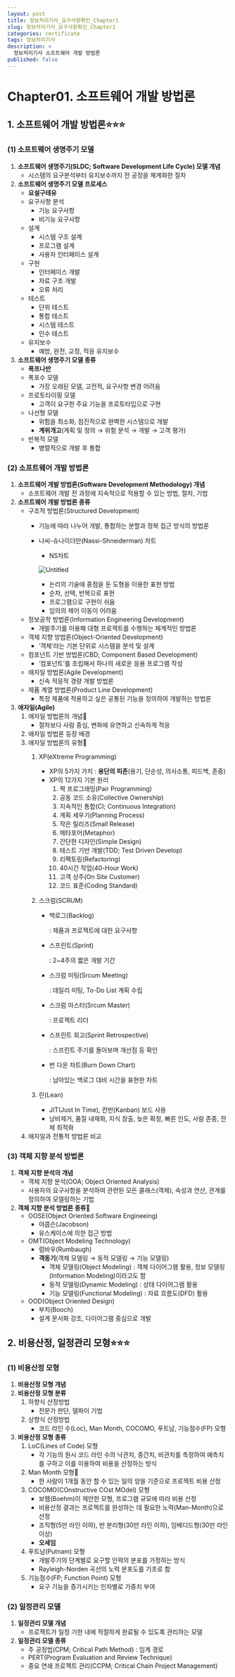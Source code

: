 ```yaml
---
layout: post
title: 정보처리기사_요구사항확인_Chapter1
slug: 정보처리기사_요구사항확인_Chapter1
categories: certificate
tags: 정보처리기사
description: >
  정보처리기사 소프트웨어 개발 방법론
published: false
---
```


# Chapter01. 소프트웨어 개발 방법론

## 1. 소프트웨어 개발 방법론⭐⭐⭐

### (1) 소프트웨어 생명주기 모델

1. **소프트웨어 생명주기(SLDC; Software Development Life Cycle) 모델 개념**
    - 시스템의 요구분석부터 유지보수까지 전 공정을 체계화한 절차
2. **소프트웨어 생명주기 모델 프로세스**
    - **요설구테유**
    - 요구사항 분석
        - 기능 요구사항
        - 비기능 요구사항
    - 설계
        - 시스템 구조 설계
        - 프로그램 설계
        - 사용자 인터페이스 설계
    - 구현
        - 인터페이스 개발
        - 자료 구조 개발
        - 오류 처리
    - 테스트
        - 단위 테스트
        - 통합 테스트
        - 시스템 테스트
        - 인수 테스트
    - 유지보수
        - 예방, 완전, 교정, 적응 유지보수
3. **소프트웨어 생명주기 모델 종류**
    - **폭프나반**
    - 폭포수 모델
        - 가장 오래된 모델, 고전적, 요구사항 변경 어려움
    - 프로토타이핑 모델
        - 고객이 요구한 주요 기능을 프로토타입으로 구현
    - 나선형 모델
        - 위험을 최소화, 점진적으로 완벽한 시스템으로 개발
        - **계위개고**(계획 및 정의 → 위험 분석 → 개발 → 고객 평가)
    - 반복적 모델
        - 병렬적으로 개발 후 통합

### (2) 소프트웨어 개발 방법론

1. **소프트웨어 개발 방법론(Software Development Methodology) 개념**
    - 소프트웨어 개발 전 과정에 지속적으로 적용할 수 있는 방법, 절차, 기법
2. **소프트웨어 개발 방법론 종류**
    - 구조적 방법론(Structured Development)
        - 기능에 따라 나누어 개발, 통합하는 분할과 정복 접근 방식의 방법론
        - 나씨-슈나이더만(Nassi-Shneiderman) 차트
            - NS차트
            
            ![Untitled](https://s3-us-west-2.amazonaws.com/secure.notion-static.com/d4df3aa0-2223-41c4-a857-93b91227de1b/Untitled.png)
            
            - 논리의 기술에 중점을 둔 도형을 이용한 표현 방법
            - 순차, 선택, 반복으로 표현
            - 프로그램으로 구현이 쉬움
            - 임의의 제어 이동이 어려움
    - 정보공학 방법론(Information Engineering Development)
        - 개발주기를 이용해 대형 프로젝트를 수행하는 체계적인 방법론
    - 객체 지향 방법론(Object-Oriented Development)
        - ‘객체’라는 기본 단위로 시스템을 분석 및 설계
    - 컴포넌트 기반 방법론(CBD; Component Based Development)
        - ‘컴포넌트’를 조립해서 하나의 새로운 응용 프로그램 작성
    - 애자일 방법론(Agile Development)
        - 신속 적응적 경량 개발 방법론
    - 제품 계열 방법론(Product Line Development)
        - 특정 제품에 적용하고 싶은 공통된 기능을 정의하여 개발하는 방법론
3. **애자일(Agile)**
    1. 애자일 방법론의 개념🎯
        - 절차보다 사람 중심, 변화에 유연하고 신속하게 적응
    2. 애자일 방법론 등장 배경
    3. 애자일 방법론의 유형🎯
        1. XP(eXtreme Programming)
            - XP의 5가지 가치 : **용단의 피존**(용기, 단순성, 의사소통, 피드백, 존중)
            - XP의 12가지 기본 원리
                1. 짝 프로그래밍(Pair Programming)
                2. 공동 코드 소유(Collective Ownership)
                3. 지속적인 통합(CI; Continuous Integration)
                4. 계획 세우기(Planning Process)
                5. 작은 릴리즈(Small Release)
                6. 메타포어(Metaphor)
                7. 간단한 디자인(Simple Design)
                8. 테스트 기반 개발(TDD; Test Driven Develop)
                9. 리팩토링(Refactoring)
                10. 40시간 작업(40-Hour Work)
                11. 고객 상주(On Site Customer)
                12. 코드 표준(Coding Standard)
        2. 스크럼(SCRUM)
            - 백로그(Backlog)
                
                : 제품과 프로젝트에 대한 요구사항
                
            - 스프린트(Sprint)
                
                : 2~4주의 짧은 개발 기간
                
            - 스크럼 미팅(Srcum Meeting)
                
                : 데일리 미팅, To-Do List 계획 수립
                
            - 스크럼 마스터(Srcum Master)
                
                : 프로젝트 리더
                
            - 스프린트 회고(Sprint Retrospective)
                
                : 스프린트 주기를 돌아보며 개선점 등 확인
                
            - 번 다운 차트(Burn Down Chart)
                
                : 남아있는 백로그 대비 시간을 표현한 차트
                
        3. 린(Lean)
            - JIT(Just In Time), 칸반(Kanban) 보드 사용
            - 낭비제거, 품질 내재화, 지식 창출, 늦은 확정, 빠른 인도, 사람 존중, 전체 최적화
    4. 애자일과 전통적 방법론 비교

### (3) 객체 지향 분석 방법론

1. **객체 지향 분석의 개념**
    - 객체 지향 분석(OOA; Object Oriented Analysis)
    - 사용자의 요구사항을 분석하여 관련된 모든 클래스(객체), 속성과 연산, 관계를 정의하여 모델링하는 기법
2. **객체 지향 분석 방법론 종류**🎯
    - OOSE(Object Oriented Software Engineeing)
        - 야콥슨(Jacobson)
        - 유스케이스에 의한 접근 방법
    - OMT(Object Modeling Technology)
        - 럼바우(Rumbaugh)
        - **객동기**(객체 모델링 → 동적 모델링 → 기능 모델링)
            - 객체 모델링(Object Modeling) : 객체 다이어그램 활용, 정보 모델링(Information Modeling)이라고도 함
            - 동적 모델링(Dynamic Modeling) : 상태 다이어그램 활용
            - 기능 모델링(Functional Modeling) : 자료 흐름도(DFD) 활용
    - OOD(Object Oriented Design)
        - 부치(Booch)
        - 설계 문서화 강조, 다이어그램 중심으로 개발

## 2. 비용산정, 일정관리 모형⭐⭐⭐

### (1) 비용산정 모형

1. **비용산정 모형 개념**
2. **비용산정 모형 분류**
    1. 하향식 산정방법
        - 전문가 판단, 델파이 기법
    2. 상향식 산정방법
        - 코드 라인 수(Loc), Man Month, COCOMO, 푸트남, 기능점수(FP) 모형
3. **비용산정 모형 종류**
    1. LoC(Lines of Code) 모형
        - 각 기능의 원시 코드 라인 수의 낙관치, 중간치, 비관치를 측정하여 예측치를 구하고 이를 이용하여 비용을 산정하는 방식
    2. Man Month 모형🎯
        - 한 사람이 1개월 동안 할 수 있는 일의 양을 기준으로 프로젝트 비용 산정
    3. COCOMO(COnstructive COst MOdel) 모형
        - 보헴(Boehm)이 제안한 모형, 프로그램 규모에 따라 비용 산정
        - 비용산정 결과는 프로젝트를 완성하는 데 필요한 노력(Man-Month)으로 산정
        - 조직형(5만 라인 이하), 반 분리형(30만 라인 이하), 임베디드형(30만 라인 이상)
        - **오세임**
    4. 푸트남(Putnam) 모형
        - 개발주기의 단계별로 요구할 인력의 분포를 가정하는 방식
        - Rayleigh-Norden 곡선의 노력 분포도를 기초로 함
    5. 기능점수(FP; Function Point) 모형
        - 요구 기능을 증가시키는 인자별로 가중치 부여

### (2) 일정관리 모델

1. **일정관리 모델 개념**
    - 프로젝트가 일정 기한 내에 적절하게 완료될 수 있도록 관리하는 모델
2. **일정관리 모델 종류**
    - 주 공정법(CPM; Critical Path Method) : 임계 경로
    - PERT(Program Evaluation and Review Technique)
    - 중요 연쇄 프로젝트 관리(CCPM; Critical Chain Project Management)